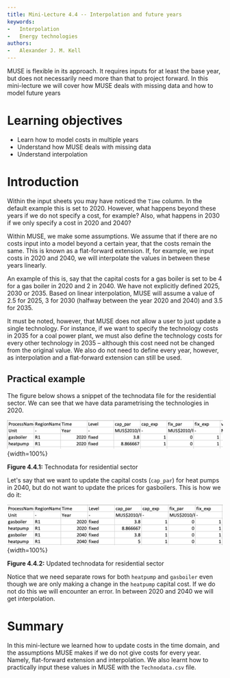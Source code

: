 ```yaml
---
title: Mini-Lecture 4.4 -- Interpolation and future years
keywords:
-   Interpolation
-   Energy technologies
authors:
-   Alexander J. M. Kell
---
```


MUSE is flexible in its approach. It requires inputs for at least the base year, but does not necessarily need more than that to project forward. In this mini-lecture we will cover how MUSE deals with missing data and how to model future years


# Learning objectives

- Learn how to model costs in multiple years
- Understand how MUSE deals with missing data
- Understand interpolation

# Introduction

Within the input sheets you may have noticed the `Time` column. In the default example this is set to 2020. However, what happens beyond these years if we do not specify a cost, for example? Also, what happens in 2030 if we only specify a cost in 2020 and 2040?

Within MUSE, we make some assumptions. We assume that if there are no costs input into a model beyond a certain year, that the costs remain the same. This is known as a flat-forward extension. If, for example, we input costs in 2020 and 2040, we will interpolate the values in between these years linearly.

An example of this is, say that the capital costs for a gas boiler is set to be 4 for a gas boiler in 2020 and 2 in 2040. We have not explicitly defined 2025, 2030 or 2035. Based on linear interpolation, MUSE will assume a value of 2.5 for 2025, 3 for 2030 (halfway between the year 2020 and 2040) and 3.5 for 2035. 

It must be noted, however, that MUSE does not allow a user to just update a single technology. For instance, if we want to specify the technology costs in 2035 for a coal power plant, we must also define the technology costs for every other technology in 2035 – although this cost need not be changed from the original value. We also do not need to define every year, however, as interpolation and a flat-forward extension can still be used.

## Practical example

The figure below shows a snippet of the technodata file for the residential sector. We can see that we have data parametrising the technologies in 2020.

![](assets/Figure_4.4.1.png){width=100%}

**Figure 4.4.1:** Technodata for residential sector

Let's say that we want to update the capital costs (`cap_par`) for heat pumps in 2040, but do not want to update the prices for gasboilers. This is how we do it:

![](assets/Figure_4.4.2.png){width=100%}

**Figure 4.4.2:** Updated technodata for residential sector

Notice that we need separate rows for both `heatpump` and `gasboiler` even though we are only making a change in the `heatpump` capital cost. If we do not do this we will encounter an error. In between 2020 and 2040 we will get interpolation.


# Summary

In this mini-lecture we learned how to update costs in the time domain, and the assumptions MUSE makes if we do not give costs for every year. Namely, flat-forward extension and interpolation. We also learnt how to practically input these values in MUSE with the `Technodata.csv` file.




